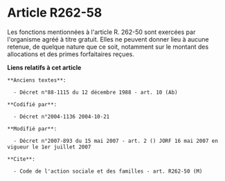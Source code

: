 # Article R262-58

Les fonctions mentionnées à l'article R. 262-50 sont exercées par l'organisme agréé à titre gratuit. Elles ne peuvent donner
lieu à aucune retenue, de quelque nature que ce soit, notamment sur le montant des allocations et des primes forfaitaires
reçues.

**Liens relatifs à cet article**

	**Anciens textes**:

	  - Décret n°88-1115 du 12 décembre 1988 - art. 10 (Ab)

	**Codifié par**:

	  - Décret n°2004-1136 2004-10-21

	**Modifié par**:

	  - Décret n°2007-893 du 15 mai 2007 - art. 2 () JORF 16 mai 2007 en vigueur le 1er juillet 2007

	**Cite**:

	  - Code de l'action sociale et des familles - art. R262-50 (M)

